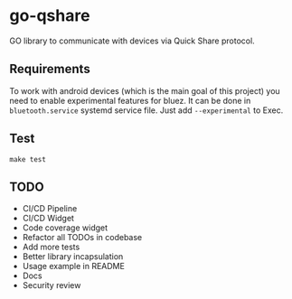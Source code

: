# go-qshare
GO library to communicate with devices via Quick Share protocol.

## Requirements
To work with android devices (which is the main goal of this project) you need to enable experimental features for bluez. It can be done in `bluetooth.service` systemd service file. Just add `--experimental` to Exec.

## Test
`make test`

## TODO
- CI/CD Pipeline
- CI/CD Widget
- Code coverage widget
- Refactor all TODOs in codebase
- Add more tests
- Better library incapsulation
- Usage example in README
- Docs
- Security review
